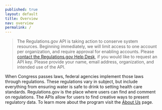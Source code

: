 ```yaml
---
published: true
layout: default
title: Overview
nav: overview
permalink: /
---
```

> The Regulations.gov API is taking action to conserve system resources. Beginning immediately, we will limit access to one account per organization, and require approval for enabling accounts. Please [contact the Regulations.gov Help Desk](mailto:regulations@erulemakinghelpdesk.com), if you would like to request an API key. Please provide your name, email address, organization, and intended use of the API.

When Congress passes laws, federal agencies implement those laws through regulations. These regulations vary in subject, but include everything from ensuring water is safe to drink to setting health care standards. Regulations.gov is the place where users can find and comment on regulations. The APIs allow for users to find creative ways to present regulatory data. To learn more about the program visit the [About Us](http://www.regulations.gov/#!aboutProgram) page.

<body id="overview"></body> 
